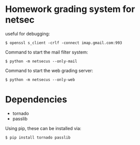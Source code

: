 Homework grading system for netsec
==================================

useful for debugging:
```
$ openssl s_client -crlf -connect imap.gmail.com:993
```

Command to start the mail filter system:
```
$ python -m netsecus --only-mail
```

Command to start the web grading server:
```
$ python -m netsecus --only-web
```

Dependencies
======

* tornado
* passlib

Using pip, these can be installed via:

```
$ pip install tornado passlib
```
